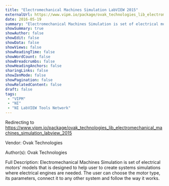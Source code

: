 ```yaml
---
title: "Electromechanical Machines Simulation LabVIEW 2015"
externalUrl: https://www.vipm.io/package/ovak_technologies_lib_electromechanical_machines_simulation_labview_2015
date: 2016-05-19
summary: "Electromechanical Machines Simulation is set of electrical motors' models that is designed to help user to create systems simulations where electrical engines are needed."
showSummary: true
showAuthor: false
showEdit: false
showData: false
showViews: false
showReadingTime: false
showWordCount: false
showBreadcrumbs: false
showHeadingAnchors: false
sharingLinks: false
showZenMode: false
showPagination: false
showRelatedContent: false
draft: false
tags:
 - "VIPM"
 - "NI"
 - "NI LabVIEW Tools Network"
---
```


Redirecting to https://www.vipm.io/package/ovak_technologies_lib_electromechanical_machines_simulation_labview_2015

Vendor: Ovak Technologies

Author(s): Ovak Technologies
 
Full Description:
Electromechanical Machines Simulation is set of electrical motors' models that is designed to help user to create systems simulations where electrical engines are needed. The user can choose the motor type, its parameters, connect it to any other system and follow the way it works.